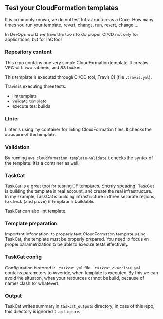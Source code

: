 ## Test your CloudFormation templates

It is commonly known, we do not test Infrastructure as a Code.
How many times you run your template, revert, change, run, revert, change....

In DevOps world we have the tools to do proper CI/CD not only for applications, but for IaC too!

### Repository content

This repo contains one very simple CloudFormation template. It creates VPC with two subnets, and S3 bucket.

This template is executed through CI/CD tool, Travis CI (file `.travis.yml`).

Travis is executing three tests. 

* lint template
* validate template
* execute test builds 

### Linter

Linter is using my container for linting CloudFormation files. It checks the structure of the template.

### Validation

By running `aws cloudformation template-validate` it checks the syntax of the template. It is a container as well.

### TaskCat

TaskCat is a great tool for testing CF templates. Shortly speaking, TaskCat is building the template in real account, and create the 
real infrastructure.  
In my example, TaskCat is building infrastructure in three separate regions, to check (and prove) if template is buildable.

TaskCat can also lint template.

### Template preparation

Important information. to properly test CloudFormation template using TaskCat, the template must be properly prepared. 
You need to focus on proper parametrization to be able to execute tests effectively.

### TaskCat config

Configuration is stored in `.taskcat.yml` file.  `.taskcat_overrides.yml` contains parameters to ovveride, when template is executed. 
By this we can avoid the situation, when your resources cannot be build, because of names clash (or whatever).

### Output

TaskCat writes summary in `taskcat_outputs` directory, in case of this repo, this directory is ignored it `.gitignore`.
